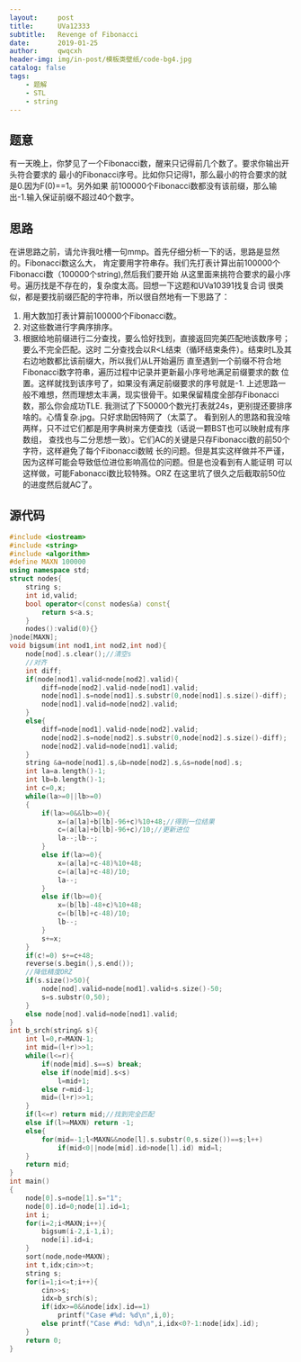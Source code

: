 ```yaml
---
layout:     post
title:      UVa12333
subtitle:   Revenge of Fibonacci
date:       2019-01-25
author:     qwqcxh
header-img: img/in-post/模板类壁纸/code-bg4.jpg
catalog: false
tags:
    - 题解
    - STL
    - string
---
```


## 题意

有一天晚上，你梦见了一个Fibonacci数，醒来只记得前几个数了。要求你输出开头符合要求的
最小的Fibonacci序号。比如你只记得1，那么最小的符合要求的就是0.因为F(0)==1。另外如果
前100000个Fibonacci数都没有该前缀，那么输出-1.输入保证前缀不超过40个数字。

## 思路

在讲思路之前，请允许我吐槽一句mmp。首先仔细分析一下的话，思路是显然的。Fibonacci数这么大，
肯定要用字符串存。我们先打表计算出前100000个Fibonacci数（100000个string),然后我们要开始
从这里面来挑符合要求的最小序号。遍历找是不存在的，复杂度太高。回想一下这题和UVa10391找复合词
很类似，都是要找前缀匹配的字符串，所以很自然地有一下思路了：
1. 用大数加打表计算前100000个Fibonacci数。
2. 对这些数进行字典序排序。
3. 根据给地前缀进行二分查找，要么恰好找到，直接返回完美匹配地该数序号；要么不完全匹配。这时
   二分查找会以R<L结束（循环结束条件）。结束时L及其右边地数都比该前缀大，所以我们从L开始遍历
   直至遇到一个前缀不符合地Fibonacci数字符串，遍历过程中记录并更新最小序号地满足前缀要求的数
   位置。这样就找到该序号了，如果没有满足前缀要求的序号就是-1.
上述思路一般不难想，然而理想太丰满，现实很骨干。如果保留精度全部存Fibonacci数，那么你会成功TLE.
我测试了下50000个数光打表就24s，更别提还要排序啥的。心情复杂.jpg。只好求助因特网了（太菜了。
看到别人的思路和我没啥两样，只不过它们都是用字典树来方便查找（话说一颗BST也可以映射成有序数组，
查找也与二分思想一致）。它们AC的关键是只存Fibonacci数的前50个字符，这样避免了每个Fibonacci数贼
长的问题。但是其实这样做并不严谨，因为这样可能会导致低位进位影响高位的问题。但是也没看到有人能证明
可以这样做，可能Fabonacci数比较特殊。ORZ
在这里坑了很久之后截取前50位的进度然后就AC了。

## 源代码

```cpp
#include <iostream>
#include <string>
#include <algorithm>
#define MAXN 100000
using namespace std;
struct nodes{
    string s;
    int id,valid;
    bool operator<(const nodes&a) const{
        return s<a.s;
    }
    nodes():valid(0){}
}node[MAXN];
void bigsum(int nod1,int nod2,int nod){
    node[nod].s.clear();//清空s
    //对齐
    int diff;
    if(node[nod1].valid<node[nod2].valid){
        diff=node[nod2].valid-node[nod1].valid;
        node[nod1].s=node[nod1].s.substr(0,node[nod1].s.size()-diff);
        node[nod1].valid=node[nod2].valid;
    }
    else{
        diff=node[nod1].valid-node[nod2].valid;
        node[nod2].s=node[nod2].s.substr(0,node[nod2].s.size()-diff);
        node[nod2].valid=node[nod1].valid;
    }
    string &a=node[nod1].s,&b=node[nod2].s,&s=node[nod].s;
    int la=a.length()-1;
	int lb=b.length()-1;
	int c=0,x;
	while(la>=0||lb>=0)
	{
		if(la>=0&&lb>=0){
			x=(a[la]+b[lb]-96+c)%10+48;//得到一位结果
			c=(a[la]+b[lb]-96+c)/10;//更新进位
			la--;lb--;
		}
		else if(la>=0){
            x=(a[la]+c-48)%10+48;
			c=(a[la]+c-48)/10;
			la--;
		}
		else if(lb>=0){
			x=(b[lb]-48+c)%10+48;
			c=(b[lb]+c-48)/10;
			lb--;
		}
		s+=x;
	}
	if(c!=0) s+=c+48;
    reverse(s.begin(),s.end());
    //降低精度ORZ
    if(s.size()>50){
        node[nod].valid=node[nod1].valid+s.size()-50;
        s=s.substr(0,50);
    }
    else node[nod].valid=node[nod1].valid;
}
int b_srch(string& s){
    int l=0,r=MAXN-1;
    int mid=(l+r)>>1;
    while(l<=r){
        if(node[mid].s==s) break;
        else if(node[mid].s<s)
            l=mid+1;
        else r=mid-1;
        mid=(l+r)>>1;
    }
    if(l<=r) return mid;//找到完全匹配
    else if(l>=MAXN) return -1;
    else{
        for(mid=-1;l<MAXN&&node[l].s.substr(0,s.size())==s;l++)
            if(mid<0||node[mid].id>node[l].id) mid=l;
    }
    return mid;
}
int main()
{
    node[0].s=node[1].s="1";
    node[0].id=0;node[1].id=1;
    int i;
    for(i=2;i<MAXN;i++){
        bigsum(i-2,i-1,i);
        node[i].id=i;
    }
    sort(node,node+MAXN);
    int t,idx;cin>>t;
    string s;
    for(i=1;i<=t;i++){
        cin>>s;
        idx=b_srch(s);
        if(idx>=0&&node[idx].id==1)
            printf("Case #%d: %d\n",i,0);
        else printf("Case #%d: %d\n",i,idx<0?-1:node[idx].id);
    }
    return 0;
}
```